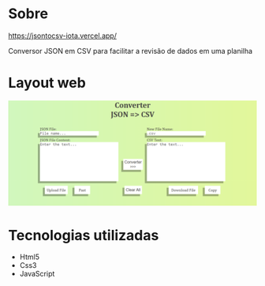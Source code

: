 # Sobre
https://jsontocsv-iota.vercel.app/

Conversor JSON em CSV para facilitar a revisão de dados em uma planilha 

# Layout web
![web 1](https://github.com/Lucas-Woibau/JSON2CSV/blob/main/public/Page.png?raw=true)

# Tecnologias utilizadas
- Html5
- Css3
- JavaScript


